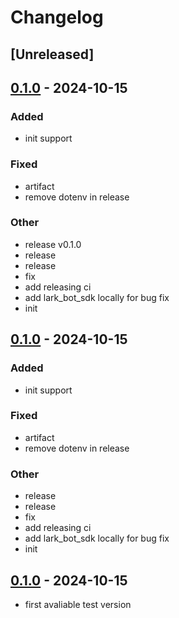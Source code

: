 # Changelog

## [Unreleased]

## [0.1.0](https://github.com/OXeu/LarkGithub/releases/tag/v0.1.0) - 2024-10-15

### Added

- init support

### Fixed

- artifact
- remove dotenv in release

### Other

- release v0.1.0
- release
- release
- fix
- add releasing ci
- add lark_bot_sdk locally for bug fix
- init

## [0.1.0](https://github.com/OXeu/LarkGithub/releases/tag/v0.1.0) - 2024-10-15

### Added

- init support

### Fixed

- artifact
- remove dotenv in release

### Other

- release
- release
- fix
- add releasing ci
- add lark_bot_sdk locally for bug fix
- init

## [0.1.0](https://github.com/OXeu/LarkGithub/releases/tag/v0.1.0) - 2024-10-15

- first avaliable test version